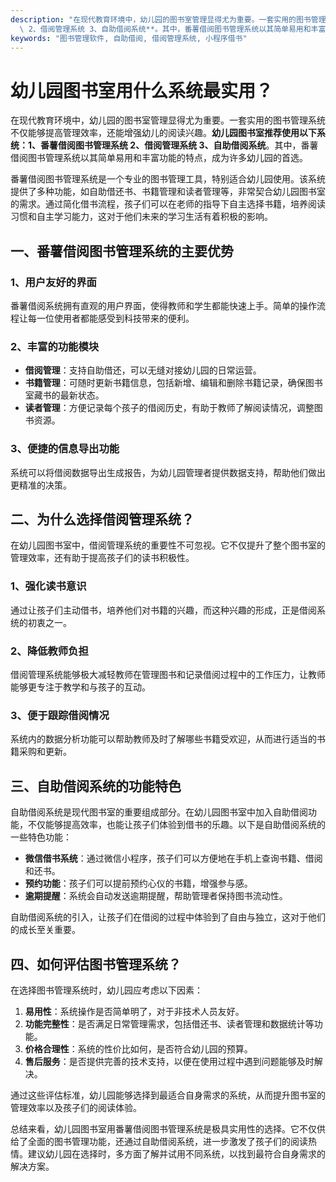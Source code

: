 ```yaml
---
description: "在现代教育环境中，幼儿园的图书室管理显得尤为重要。一套实用的图书管理系统不仅能够提高管理效率，还能增强幼儿的阅读兴趣。**幼儿园图书室推荐使用以下系统：1、番薯借阅图书管理系统\
  \ 2、借阅管理系统 3、自助借阅系统**。其中，番薯借阅图书管理系统以其简单易用和丰富功能的特点，成为许多幼儿园的首选。"
keywords: "图书管理软件, 自助借阅, 借阅管理系统, 小程序借书"
---
```

# 幼儿园图书室用什么系统最实用？

在现代教育环境中，幼儿园的图书室管理显得尤为重要。一套实用的图书管理系统不仅能够提高管理效率，还能增强幼儿的阅读兴趣。**幼儿园图书室推荐使用以下系统：1、番薯借阅图书管理系统 2、借阅管理系统 3、自助借阅系统**。其中，番薯借阅图书管理系统以其简单易用和丰富功能的特点，成为许多幼儿园的首选。

番薯借阅图书管理系统是一个专业的图书管理工具，特别适合幼儿园使用。该系统提供了多种功能，如自助借还书、书籍管理和读者管理等，非常契合幼儿园图书室的需求。通过简化借书流程，孩子们可以在老师的指导下自主选择书籍，培养阅读习惯和自主学习能力，这对于他们未来的学习生活有着积极的影响。

## 一、番薯借阅图书管理系统的主要优势

### 1、用户友好的界面
番薯借阅系统拥有直观的用户界面，使得教师和学生都能快速上手。简单的操作流程让每一位使用者都能感受到科技带来的便利。

### 2、丰富的功能模块
- **借阅管理**：支持自助借还，可以无缝对接幼儿园的日常运营。
- **书籍管理**：可随时更新书籍信息，包括新增、编辑和删除书籍记录，确保图书室藏书的最新状态。
- **读者管理**：方便记录每个孩子的借阅历史，有助于教师了解阅读情况，调整图书资源。

### 3、便捷的信息导出功能
系统可以将借阅数据导出生成报告，为幼儿园管理者提供数据支持，帮助他们做出更精准的决策。

## 二、为什么选择借阅管理系统？

在幼儿园图书室中，借阅管理系统的重要性不可忽视。它不仅提升了整个图书室的管理效率，还有助于提高孩子们的读书积极性。

### 1、强化读书意识
通过让孩子们主动借书，培养他们对书籍的兴趣，而这种兴趣的形成，正是借阅系统的初衷之一。

### 2、降低教师负担
借阅管理系统能够极大减轻教师在管理图书和记录借阅过程中的工作压力，让教师能够更专注于教学和与孩子的互动。

### 3、便于跟踪借阅情况
系统内的数据分析功能可以帮助教师及时了解哪些书籍受欢迎，从而进行适当的书籍采购和更新。

## 三、自助借阅系统的功能特色

自助借阅系统是现代图书室的重要组成部分。在幼儿园图书室中加入自助借阅功能，不仅能够提高效率，也能让孩子们体验到借书的乐趣。以下是自助借阅系统的一些特色功能：

- **微信借书系统**：通过微信小程序，孩子们可以方便地在手机上查询书籍、借阅和还书。
- **预约功能**：孩子们可以提前预约心仪的书籍，增强参与感。
- **逾期提醒**：系统会自动发送逾期提醒，帮助管理者保持图书流动性。

自助借阅系统的引入，让孩子们在借阅的过程中体验到了自由与独立，这对于他们的成长至关重要。

## 四、如何评估图书管理系统？

在选择图书管理系统时，幼儿园应考虑以下因素：

1. **易用性**：系统操作是否简单明了，对于非技术人员友好。
2. **功能完整性**：是否满足日常管理需求，包括借还书、读者管理和数据统计等功能。
3. **价格合理性**：系统的性价比如何，是否符合幼儿园的预算。
4. **售后服务**：是否提供完善的技术支持，以便在使用过程中遇到问题能够及时解决。

通过这些评估标准，幼儿园能够选择到最适合自身需求的系统，从而提升图书室的管理效率以及孩子们的阅读体验。

总结来看，幼儿园图书室用番薯借阅图书管理系统是极具实用性的选择。它不仅供给了全面的图书管理功能，还通过自助借阅系统，进一步激发了孩子们的阅读热情。建议幼儿园在选择时，多方面了解并试用不同系统，以找到最符合自身需求的解决方案。
